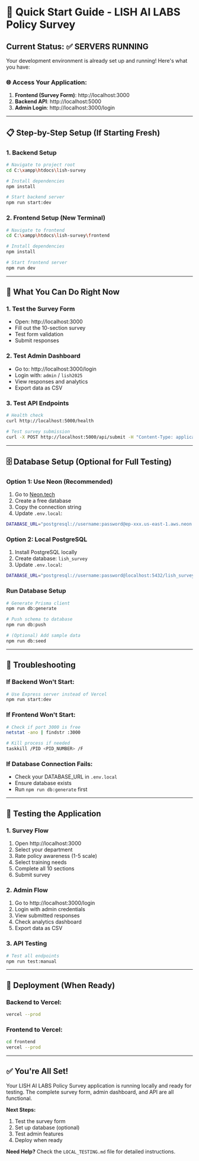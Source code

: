 # 🚀 Quick Start Guide - LISH AI LABS Policy Survey

## **Current Status: ✅ SERVERS RUNNING**

Your development environment is already set up and running! Here's what you have:

### **🌐 Access Your Application:**

1. **Frontend (Survey Form)**: http://localhost:3000
2. **Backend API**: http://localhost:5000
3. **Admin Login**: http://localhost:3000/login

---

## **📋 Step-by-Step Setup (If Starting Fresh)**

### **1. Backend Setup**
```bash
# Navigate to project root
cd C:\xampp\htdocs\lish-survey

# Install dependencies
npm install

# Start backend server
npm run start:dev
```

### **2. Frontend Setup (New Terminal)**
```bash
# Navigate to frontend
cd C:\xampp\htdocs\lish-survey\frontend

# Install dependencies
npm install

# Start frontend server
npm run dev
```

---

## **🎯 What You Can Do Right Now**

### **1. Test the Survey Form**
- Open: http://localhost:3000
- Fill out the 10-section survey
- Test form validation
- Submit responses

### **2. Test Admin Dashboard**
- Go to: http://localhost:3000/login
- Login with: `admin` / `lish2025`
- View responses and analytics
- Export data as CSV

### **3. Test API Endpoints**
```bash
# Health check
curl http://localhost:5000/health

# Test survey submission
curl -X POST http://localhost:5000/api/submit -H "Content-Type: application/json" -d '{"department":"Technical Team","awareness":{"antiSocialBehavior":4},"urgentTrainings":["Anti-Social Behavior Policy"],"confidenceLevel":"Confident","facedUnsureSituation":false,"knewReportingChannel":"Yes","trainingMethod":"In-person training sessions","refresherFrequency":"1 training /Monthly"}'
```

---

## **🗄️ Database Setup (Optional for Full Testing)**

### **Option 1: Use Neon (Recommended)**
1. Go to [Neon.tech](https://neon.tech)
2. Create a free database
3. Copy the connection string
4. Update `.env.local`:
```bash
DATABASE_URL="postgresql://username:password@ep-xxx.us-east-1.aws.neon.tech/lish_survey?sslmode=require"
```

### **Option 2: Local PostgreSQL**
1. Install PostgreSQL locally
2. Create database: `lish_survey`
3. Update `.env.local`:
```bash
DATABASE_URL="postgresql://username:password@localhost:5432/lish_survey?schema=public"
```

### **Run Database Setup**
```bash
# Generate Prisma client
npm run db:generate

# Push schema to database
npm run db:push

# (Optional) Add sample data
npm run db:seed
```

---

## **🔧 Troubleshooting**

### **If Backend Won't Start:**
```bash
# Use Express server instead of Vercel
npm run start:dev
```

### **If Frontend Won't Start:**
```bash
# Check if port 3000 is free
netstat -ano | findstr :3000

# Kill process if needed
taskkill /PID <PID_NUMBER> /F
```

### **If Database Connection Fails:**
- Check your DATABASE_URL in `.env.local`
- Ensure database exists
- Run `npm run db:generate` first

---

## **📱 Testing the Application**

### **1. Survey Flow**
1. Open http://localhost:3000
2. Select your department
3. Rate policy awareness (1-5 scale)
4. Select training needs
5. Complete all 10 sections
6. Submit survey

### **2. Admin Flow**
1. Go to http://localhost:3000/login
2. Login with admin credentials
3. View submitted responses
4. Check analytics dashboard
5. Export data as CSV

### **3. API Testing**
```bash
# Test all endpoints
npm run test:manual
```

---

## **🚀 Deployment (When Ready)**

### **Backend to Vercel:**
```bash
vercel --prod
```

### **Frontend to Vercel:**
```bash
cd frontend
vercel --prod
```

---

## **✅ You're All Set!**

Your LISH AI LABS Policy Survey application is running locally and ready for testing. The complete survey form, admin dashboard, and API are all functional.

**Next Steps:**
1. Test the survey form
2. Set up database (optional)
3. Test admin features
4. Deploy when ready

**Need Help?** Check the `LOCAL_TESTING.md` file for detailed instructions.

